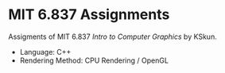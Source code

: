 # MIT 6.837 Assignments

Assigments of MIT 6.837 *Intro to Computer Graphics* by KSkun.

- Language: C++
- Rendering Method: CPU Rendering / OpenGL


